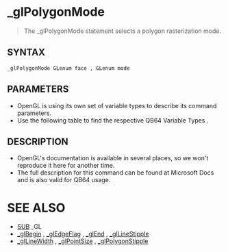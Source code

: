 # _glPolygonMode
> The _glPolygonMode statement selects a polygon rasterization mode.

## SYNTAX
`_glPolygonMode GLenum face , GLenum mode`

## PARAMETERS
* OpenGL is using its own set of variable types to describe its command parameters.
* Use the following table to find the respective QB64 Variable Types .


## DESCRIPTION
* OpenGL's documentation is available in several places, so we won't reproduce it here for another time.
* The full description for this command can be found at Microsoft Docs and is also valid for QB64 usage.


# SEE ALSO
* [SUB](SUB.md) _GL
* [_glBegin](_glBegin.md) , [_glEdgeFlag](_glEdgeFlag.md) , [_glEnd](_glEnd.md) , [_glLineStipple](_glLineStipple.md)
* [_glLineWidth](_glLineWidth.md) , [_glPointSize](_glPointSize.md) , [_glPolygonStipple](_glPolygonStipple.md)

